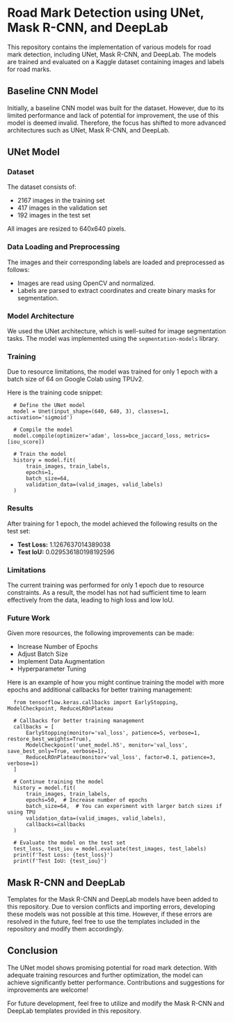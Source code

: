 # Road Mark Detection using UNet, Mask R-CNN, and DeepLab

This repository contains the implementation of various models for road mark detection, including UNet, Mask R-CNN, and DeepLab. The models are trained and evaluated on a Kaggle dataset containing images and labels for road marks.

## Baseline CNN Model

Initially, a baseline CNN model was built for the dataset. However, due to its limited performance and lack of potential for improvement, the use of this model is deemed invalid. Therefore, the focus has shifted to more advanced architectures such as UNet, Mask R-CNN, and DeepLab.

## UNet Model

### Dataset

The dataset consists of:
- 2167 images in the training set
- 417 images in the validation set
- 192 images in the test set

All images are resized to 640x640 pixels.

### Data Loading and Preprocessing

The images and their corresponding labels are loaded and preprocessed as follows:
- Images are read using OpenCV and normalized.
- Labels are parsed to extract coordinates and create binary masks for segmentation.

### Model Architecture

We used the UNet architecture, which is well-suited for image segmentation tasks. The model was implemented using the `segmentation-models` library.

### Training

Due to resource limitations, the model was trained for only 1 epoch with a batch size of 64 on Google Colab using TPUv2.

Here is the training code snippet:

      # Define the UNet model
      model = Unet(input_shape=(640, 640, 3), classes=1, activation='sigmoid')
      
      # Compile the model
      model.compile(optimizer='adam', loss=bce_jaccard_loss, metrics=[iou_score])
      
      # Train the model
      history = model.fit(
          train_images, train_labels,
          epochs=1,
          batch_size=64,
          validation_data=(valid_images, valid_labels)
      )


### Results

After training for 1 epoch, the model achieved the following results on the test set:
- **Test Loss:** 1.1267637014389038
- **Test IoU:** 0.029536180198192596

### Limitations

The current training was performed for only 1 epoch due to resource constraints. As a result, the model has not had sufficient time to learn effectively from the data, leading to high loss and low IoU.

### Future Work

Given more resources, the following improvements can be made:
- Increase Number of Epochs
- Adjust Batch Size
- Implement Data Augmentation
- Hyperparameter Tuning

Here is an example of how you might continue training the model with more epochs and additional callbacks for better training management:

      from tensorflow.keras.callbacks import EarlyStopping, ModelCheckpoint, ReduceLROnPlateau
      
      # Callbacks for better training management
      callbacks = [
          EarlyStopping(monitor='val_loss', patience=5, verbose=1, restore_best_weights=True),
          ModelCheckpoint('unet_model.h5', monitor='val_loss', save_best_only=True, verbose=1),
          ReduceLROnPlateau(monitor='val_loss', factor=0.1, patience=3, verbose=1)
      ]
      
      # Continue training the model
      history = model.fit(
          train_images, train_labels,
          epochs=50,  # Increase number of epochs
          batch_size=64,  # You can experiment with larger batch sizes if using TPU
          validation_data=(valid_images, valid_labels),
          callbacks=callbacks
      )
      
      # Evaluate the model on the test set
      test_loss, test_iou = model.evaluate(test_images, test_labels)
      print(f'Test Loss: {test_loss}')
      print(f'Test IoU: {test_iou}')


## Mask R-CNN and DeepLab

Templates for the Mask R-CNN and DeepLab models have been added to this repository. Due to version conflicts and importing errors, developing these models was not possible at this time. However, if these errors are resolved in the future, feel free to use the templates included in the repository and modify them accordingly.

## Conclusion

The UNet model shows promising potential for road mark detection. With adequate training resources and further optimization, the model can achieve significantly better performance. Contributions and suggestions for improvements are welcome!

For future development, feel free to utilize and modify the Mask R-CNN and DeepLab templates provided in this repository.

